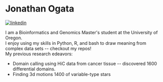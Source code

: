# Jonathan Ogata

[![linkedin](https://img.shields.io/badge/LinkedIn-0077B5?style=for-the-badge&logo=linkedin&logoColor=white)](https://www.linkedin.com/in/jonathan-ogata/)


I am a Bioinformatics and Genomics Master's student at the University of Oregon. \
I enjoy using my skills in Python, R, and bash to draw meaning from complex data sets -- checkout my repos! \
My previous research edeavors: 

* Domain calling using HiC data from cancer tissue -- discovered 1600 differential domains.
* Finding 3d motions 1400 of variable-type stars

